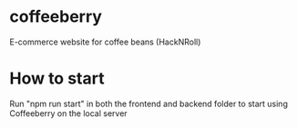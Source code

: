 # coffeeberry
E-commerce website for coffee beans (HackNRoll)

# How to start
Run "npm run start" in both the frontend and backend folder to start using Coffeeberry on the local server
